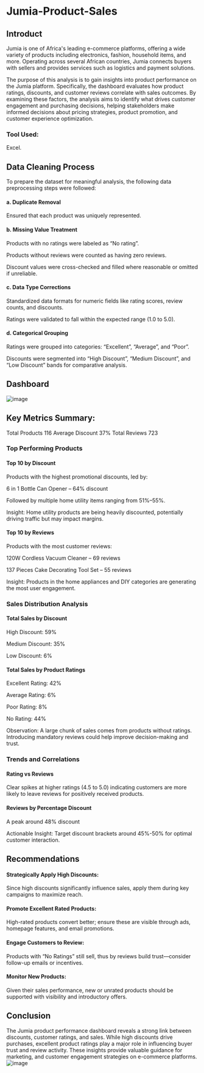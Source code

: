 # Jumia-Product-Sales
## Introduct ##
Jumia is one of Africa's leading e-commerce platforms, offering a wide variety of products including electronics, fashion, household items, and more. Operating across several African countries, Jumia connects buyers with sellers and provides services such as logistics and payment solutions.

The purpose of this analysis is to gain insights into product performance on the Jumia platform. Specifically, the dashboard evaluates how product ratings, discounts, and customer reviews correlate with sales outcomes. By examining these factors, the analysis aims to identify what drives customer engagement and purchasing decisions, helping stakeholders make informed decisions about pricing strategies, product promotion, and customer experience optimization.

### Tool Used:
Excel.

## Data Cleaning Process ##
To prepare the dataset for meaningful analysis, the following data preprocessing steps were followed:
#### a. Duplicate Removal
Ensured that each product was uniquely represented.
#### b. Missing Value Treatment
Products with no ratings were labeled as “No rating”.

Products without reviews were counted as having zero reviews.

Discount values were cross-checked and filled where reasonable or omitted if unreliable.

#### c. Data Type Corrections
Standardized data formats for numeric fields like rating scores, review counts, and discounts.

Ratings were validated to fall within the expected range (1.0 to 5.0).
#### d. Categorical Grouping
Ratings were grouped into categories: “Excellent”, “Average”, and “Poor”.

Discounts were segmented into “High Discount”, “Medium Discount”, and “Low Discount” bands for comparative analysis.

## Dashboard ##
![image](https://github.com/user-attachments/assets/0ed79fdd-a97d-45ab-873c-f1df9c829489)


## Key Metrics Summary: ##
Total Products	116
Average Discount	37%
Total Reviews	723

### Top Performing Products
#### Top 10 by Discount
Products with the highest promotional discounts, led by:

6 in 1 Bottle Can Opener – 64% discount

Followed by multiple home utility items ranging from 51%–55%.

Insight: Home utility products are being heavily discounted, potentially driving traffic but may impact margins.

#### Top 10 by Reviews
Products with the most customer reviews:

120W Cordless Vacuum Cleaner – 69 reviews

137 Pieces Cake Decorating Tool Set – 55 reviews

Insight: Products in the home appliances and DIY categories are generating the most user engagement.

### Sales Distribution Analysis ###
#### Total Sales by Discount
High Discount: 59%

Medium Discount: 35%

Low Discount: 6%

#### Total Sales by Product Ratings
Excellent Rating: 42%

Average Rating: 6%

Poor Rating: 8%

No Rating: 44%

Observation: A large chunk of sales comes from products without ratings. Introducing mandatory reviews could help improve decision-making and trust.

### Trends and Correlations ###
#### Rating vs Reviews
Clear spikes at higher ratings (4.5 to 5.0) indicating customers are more likely to leave reviews for positively received products.

#### Reviews by Percentage Discount
A peak around 48% discount

Actionable Insight: Target discount brackets around 45%-50% for optimal customer interaction.

## Recommendations ##

#### Strategically Apply High Discounts: 
Since high discounts significantly influence sales, apply them during key campaigns to maximize reach.

#### Promote Excellent Rated Products: 
High-rated products convert better; ensure these are visible through ads, homepage features, and email promotions.

#### Engage Customers to Review: 
Products with “No Ratings” still sell, thus by reviews build trust—consider follow-up emails or incentives.

#### Monitor New Products: 
Given their sales performance, new or unrated products should be supported with visibility and introductory offers.

## Conclusion ##
The Jumia product performance dashboard reveals a strong link between discounts, customer ratings, and sales. While high discounts drive purchases, excellent product ratings play a major role in influencing buyer trust and review activity. These insights provide valuable guidance for marketing, and customer engagement strategies on e-commerce platforms.
![image](https://github.com/user-attachments/assets/fb14a33e-589f-4c3e-9adc-2a7c4a3ddcec)








